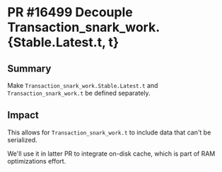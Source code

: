 # PR #16499 Decouple Transaction_snark_work.{Stable.Latest.t, t}

## Summary

Make `Transaction_snark_work.Stable.Latest.t` and `Transaction_snark_work.t` be defined separately.

## Impact

This allows for `Transaction_snark_work.t` to include data that can't be serialized.

We'll use it in latter PR to integrate on-disk cache, which is part of RAM optimizations effort.

